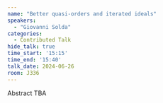 ```yaml
---
name: "Better quasi-orders and iterated ideals"
speakers:
  - "Giovanni Solda"
categories:
  - Contributed Talk
hide_talk: true
time_start: '15:15'
time_end: '15:40'
talk_date: 2024-06-26
room: J336
---
```


Abstract TBA
